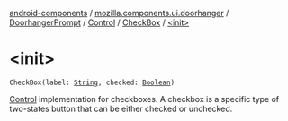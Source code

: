 [android-components](../../../../index.md) / [mozilla.components.ui.doorhanger](../../../index.md) / [DoorhangerPrompt](../../index.md) / [Control](../index.md) / [CheckBox](index.md) / [&lt;init&gt;](./-init-.md)

# &lt;init&gt;

`CheckBox(label: `[`String`](https://kotlinlang.org/api/latest/jvm/stdlib/kotlin/-string/index.html)`, checked: `[`Boolean`](https://kotlinlang.org/api/latest/jvm/stdlib/kotlin/-boolean/index.html)`)`

[Control](../index.md) implementation for checkboxes. A checkbox is a specific type of two-states button that can be
either checked or unchecked.

